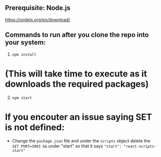## Prerequisite: Node.js
https://nodejs.org/en/download/

## Commands to run after you clone the repo into your system:

1. `npm install`
# (This will take time to execute as it downloads the required packages)

2. `npm start`
# If you encouter an issue saying SET is not defined:
 - Change the `package.json` file and under the `scripts` object delete the `SET PORT=3003 &&` under "start" so that it says `"start": "react-scripts-start"`

